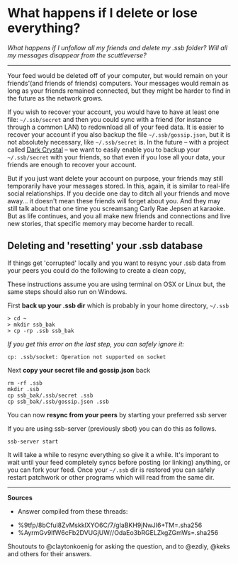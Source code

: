 # What happens if I delete or lose everything?

*What happens if I unfollow all my friends and delete my .ssb folder? Will all my messages disappear from the scuttleverse?*

---

Your feed would be deleted off of your computer, but would remain on your friends'(and friends of friends) computers. Your messages would remain as long as your friends remained connected, but they might be harder to find in the future as the network grows.

If you wish to recover your account, you would have to have at least one file: `~/.ssb/secret` and then you could sync with a friend (for instance through a common LAN) to redownload all of your feed data. It is easier to recover your account if you also backup the file `~/.ssb/gossip.json`, but it is not absolutely necessary, like `~/.ssb/secret` is. In the future – with a project called [Dark Crystal](https://darkcrystal.pw/) – we want to easily enable you to backup your `~/.ssb/secret` with your friends, so that even if you lose all your data, your friends are enough to recover your account.

But if you just want delete your account on purpose, your friends may still temporarily have your messages stored. In this, again, it is similar to real-life social relationships. If you decide one day to ditch all your friends and move away... it doesn't mean these friends will forget about you. And they may still talk about that one time you screamsang Carly Rae Jepsen at karaoke.  But as life continues, and you all make new friends and connections and live new stories, that specific memory may become harder to recall.

## Deleting and 'resetting' your .ssb database

If things get 'corrupted' locally and you want to resync your .ssb data from your peers you could do the following to create a clean copy,  

These instructions assume you are using terminal on OSX or Linux but, the same steps should also run on Windows.

First **back up your .ssb dir** which is probably in your home directory, `~/.ssb`
```
> cd ~                                          
> mkdir ssb_bak                                                                   
> cp -rp .ssb ssb_bak
```

_If you get this error on the last step, you can safely ignore it:_
```                                                               
cp: .ssb/socket: Operation not supported on socket
```

Next **copy your secret file and gossip.json** back 
```
rm -rf .ssb
mkdir .ssb
cp ssb_bak/.ssb/secret .ssb
cp ssb_bak/.ssb/gossip.json .ssb
```

You can now **resync from your peers** by starting your preferred ssb server

If you are using ssb-server (previously sbot) you can do this as follows. 
```
ssb-server start
```

It will take a while to resync everything so give it a while. It's imporant to wait until your feed completely syncs before posting (or linking) anything, or you can fork your feed. Once your `~/.ssb` dir is restored you can safely restart patchwork or other programs which will read from the same dir.

---
**Sources**
* Answer compiled from these threads:

- %9tfp/8bCful8ZvMskklXYO6C/7/gIaBKH9jNwJI6+TM=.sha256
- %AyrmGv9lfW6cFb2DVUGjUW//OdaEo3bRGELZkgZGmWs=.sha256

Shoutouts to @claytonkoenig for asking the question, and to @ezdiy, @keks and others for their answers.
